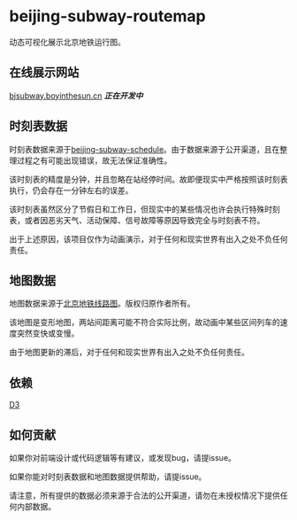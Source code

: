 # beijing-subway-routemap

动态可视化展示北京地铁运行图。

## 在线展示网站

[bjsubway.boyinthesun.cn](https://bjsubway.boyinthesun.cn)
***正在开发中***

## 时刻表数据

时刻表数据来源于[beijing-subway-schedule](https://github.com/BoyInTheSun/beijing-subway-schedule)。由于数据来源于公开渠道，且在整理过程之有可能出现错误，故无法保证准确性。

该时刻表的精度是分钟，并且忽略在站经停时间。故即便现实中严格按照该时刻表执行，仍会存在一分钟左右的误差。

该时刻表虽然区分了节假日和工作日，但现实中的某些情况也许会执行特殊时刻表，或者因恶劣天气、活动保障、信号故障等原因导致完全与时刻表不符。

出于上述原因，该项目仅作为动画演示，对于任何和现实世界有出入之处不负任何责任。

## 地图数据

地图数据来源于[北京地铁线路图](https://map.bjsubway.com/)。版权归原作者所有。

该地图是变形地图，两站间距离可能不符合实际比例，故动画中某些区间列车的速度突然变快或变慢。

由于地图更新的滞后，对于任何和现实世界有出入之处不负任何责任。

## 依赖

[D3](https://d3js.org/)

## 如何贡献

如果你对前端设计或代码逻辑等有建议，或发现bug，请提issue。

如果你能对时刻表数据和地图数据提供帮助，请提issue。

请注意，所有提供的数据必须来源于合法的公开渠道，请勿在未授权情况下提供任何内部数据。
